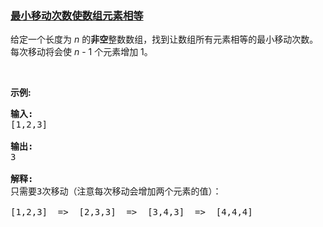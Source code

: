 ### [最小移动次数使数组元素相等](https://leetcode-cn.com/problems/minimum-moves-to-equal-array-elements)

<p>给定一个长度为 <em>n</em> 的<strong>非空</strong>整数数组，找到让数组所有元素相等的最小移动次数。每次移动将会使 <em>n</em> - 1 个元素增加 1。</p>

<p>&nbsp;</p>

<p><strong>示例:</strong></p>

<pre><strong>输入:</strong>
[1,2,3]

<strong>输出:</strong>
3

<strong>解释:</strong>
只需要3次移动（注意每次移动会增加两个元素的值）：

[1,2,3]  =&gt;  [2,3,3]  =&gt;  [3,4,3]  =&gt;  [4,4,4]
</pre>
